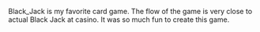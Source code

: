 Black_Jack is my favorite card game.
The flow of the game is very close to actual Black Jack at casino.
It was so much fun to create this game.
